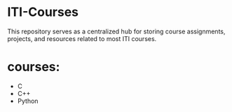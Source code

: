 # ITI-Courses
 This repository serves as a centralized hub for storing course assignments, projects, and resources related to most  ITI  courses.

 # courses:
 - C
 - C++
 - Python
